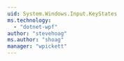 ```yaml
---
uid: System.Windows.Input.KeyStates
ms.technology: 
  - "dotnet-wpf"
author: "stevehoag"
ms.author: "shoag"
manager: "wpickett"
---
```

